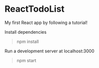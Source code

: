 # ReactTodoList
My first React app by following a tutorial!

Install dependencies 

>npm install

Run a development server at localhost:3000

>npm start


